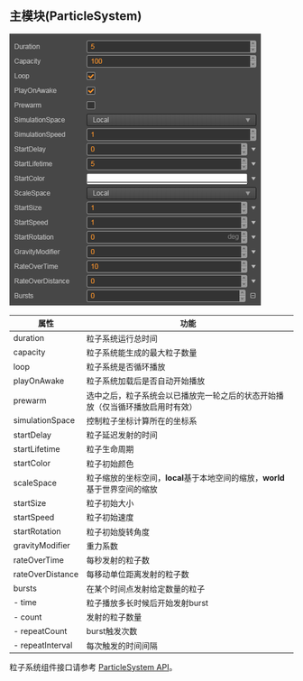 ## 主模块(ParticleSystem)

![](particle-system/main.png)

属性|功能
| --               | --
| duration         | 粒子系统运行总时间
| capacity         | 粒子系统能生成的最大粒子数量
| loop             | 粒子系统是否循环播放
| playOnAwake      | 粒子系统加载后是否自动开始播放
| prewarm          | 选中之后，粒子系统会以已播放完一轮之后的状态开始播放（仅当循环播放启用时有效）
| simulationSpace  | 控制粒子坐标计算所在的坐标系
| startDelay       | 粒子延迟发射的时间
| startLifetime    | 粒子生命周期
| startColor       | 粒子初始颜色
| scaleSpace       | 粒子缩放的坐标空间，**local**基于本地空间的缩放，**world**基于世界空间的缩放
| startSize        | 粒子初始大小
| startSpeed       | 粒子初始速度
| startRotation    | 粒子初始旋转角度
| gravityModifier  | 重力系数
| rateOverTime     | 每秒发射的粒子数
| rateOverDistance | 每移动单位距离发射的粒子数
| bursts           | 在某个时间点发射给定数量的粒子
- time             | 粒子播放多长时候后开始发射burst
- count | 发射的粒子数量
- repeatCount | burst触发次数
- repeatInterval | 每次触发的时间间隔

粒子系统组件接口请参考 [ParticleSystem API](../../../api/zh/classes/particle.particlesystem.html)。
